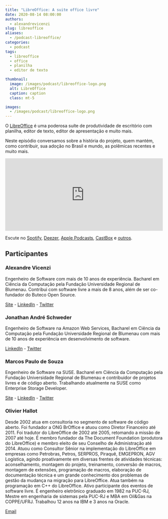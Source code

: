 ```yaml
---
title: "LibreOffice: A suite office livre"
date: 2020-08-14 08:00:00
authors:
  - alexandrevicenzi
slug: libreoffice
aliases:
  - /podcast-libreoffice/
categories:
  - podcast
tags:
  - libreoffice
  - office
  - planilha
  - editor de texto

thumbnail:
  image: /images/podcast/libreoffice-logo.png
  alt: LibreOffice
  caption: caption
  class: mt-5

images:
  - /images/podcast/libreoffice-logo.png
---
```


O [LibreOffice][libreoffice] é uma poderosa suíte de produtividade de escritório com planilha, editor de texto, editor de apresentação e muito mais.

Neste episódio conversamos sobre a história do projeto, quem mantém, como contribuir, sua adoção no Brasil e mundo, as polêmicas recentes e muito mais.

<iframe src="https://open.spotify.com/embed-podcast/episode/5EqB0IpeGWGZ5ZZBRJtQV2" width="100%" height="232" frameborder="0" allowtransparency="true" allow="encrypted-media"></iframe>

Escute no [Spotify][spotify], [Deezer][dezer], [Apple Podcasts][apple], [CastBox][castbox] e [outros][podcast].

## Participantes

### Alexandre Vicenzi

Engenheiro de Software com mais de 10 anos de experiência. Bacharel em Ciência da Computação pela Fundação Universidade Regional de Blumenau. Contribui com software livre a mais de 8 anos, além de ser co-fundador do Buteco Open Source.

[Site](https://www.alexandrevicenzi.com/) - [LinkedIn](https://linkedin.com/in/alexandrevicenzi) - [Twitter](https://twitter.com/alxvicenzi)

### Jonathan André Schweder

Engenheiro de Software na Amazon Web Services, Bacharel em Ciência da Computação pela Fundação Universidade Regional de Blumenau com mais de 10 anos de experiência em desenvolvimento de software.

[LinkedIn](https://linkedin.com/in/jaswdr) - [Twitter](https://twitter.com/jaswdr)

### Marcos Paulo de Souza

Engenheiro de Software na SUSE. Bacharel em Ciência da Computação pela Fundação Universidade Regional de Blumenau e contribuidor de projetos livres e de código aberto. Trabalhando atualmente na SUSE como Enterprise Storage Developer.

[Site](http://mpdesouza.com/) - [LinkedIn](https://linkedin.com/in/marcospsouza) - [Twitter](https://twitter.com/marcosps)

### Olivier Hallot

Desde 2002 atua em consultoria no segmento de software de código aberto. Foi fundador a ONG BrOffice e atuou como Diretor Financeiro até 2011. Foi tradutor do LibreOffice de 2002 até 2005, retomando a missão de 2007 até hoje. É membro fundador da The Document Foundation (produtora do LibreOffice) e membro eleito de seu Conselho de Administração até 2014. Atuou como Consultor Sênior na implementação do LibreOffice em empresas como Petrobras, Petros, SERPROS, Piraquê, EMGEPRON, AGV Logística, agindo proativamente em diversas frentes de atividades técnicas: aconselhamento, montagem do projeto, treinamento, conversão de macros, montagem de extensões, programação de macros, elaboração de documentação técnica e um grande conhecimento dos problemas de gestão da mudança na migração para LibreOffice. Atua também na programação em C++ do LibreOffice. Ativo participante dos eventos de software livre. É engenheiro eletrônico graduado em 1982 na PUC-RJ, Mestre em engenharia de sistemas pela PUC-RJ e MBA em Oil&Gas na COPPE/UFRJ. Trabalhou 12 anos na IBM e 3 anos na Oracle.

[Email](mailto:olivier.hallot@libreoffice.org)


[libreoffice]: https://pt-br.libreoffice.org/
[spotify]: https://open.spotify.com/show/1oD8x4L9Tzu2hcPRUkfwhh
[apple]: https://podcasts.apple.com/podcast/buteco-tech/id1516200950
[dezer]: https://www.deezer.com/br/show/1402162
[castbox]: https://castbox.fm/channel/buteco.tech-id2881355?country=br
[podcast]: https://buteco.tech
